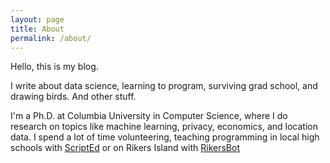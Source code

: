 ```yaml
---
layout: page
title: About
permalink: /about/
---
```


Hello, this is my blog.

I write about data science, learning to program, surviving grad school, and drawing birds.
And other stuff.

I'm a Ph.D. at Columbia University in Computer Science, where I do research on topics like machine learning, privacy, economics, and location data.
I spend a lot of time volunteering, teaching programming in local high schools with [ScriptEd](http://scripted.org) or on Rikers Island with [RikersBot](http://www.digitalstorytellinglab.com/projects/rikers-bot/)

